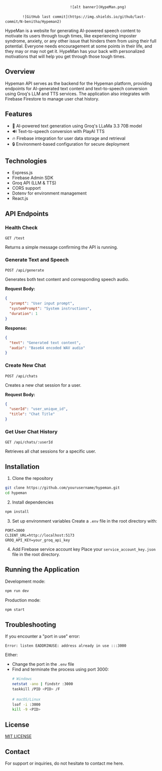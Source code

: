                                   ![alt banner](HypeMan.png)

            ![GitHub last commit](https://img.shields.io/github/last-commit/N-benitha/Hypeman2)

HypeMan is a website for generating AI-powered speech content to motivate its users through tough times, like experiencing imposter syndrome, anxiety, or any other issue that hinders them from using their full potential. Everyone needs encouragement at some points in their life, and they may or may not get it. HypeMan has your back with personalized motivations that will help you get through those tough times.

## Overview

Hypeman API serves as the backend for the Hypeman platform, providing endpoints for AI-generated text content and text-to-speech conversion using Groq's LLM and TTS services. The application also integrates with Firebase Firestore to manage user chat history.

## Features

- 🤖 AI-powered text generation using Groq's LLaMa 3.3 70B model
- 🔊 Text-to-speech conversion with PlayAI TTS
- 🔥 Firebase integration for user data storage and retrieval
- 🔒 Environment-based configuration for secure deployment

## Technologies

- Express.js
- Firebase Admin SDK
- Groq API (LLM & TTS)
- CORS support
- Dotenv for environment management
- React.js

## API Endpoints

### Health Check
```
GET /test
```
Returns a simple message confirming the API is running.

### Generate Text and Speech
```
POST /api/generate
```
Generates both text content and corresponding speech audio.

**Request Body:**
```json
{
  "prompt": "User input prompt",
  "systemPrompt": "System instructions",
  "duration": 1 
}
```

**Response:**
```json
{
  "text": "Generated text content",
  "audio": "Base64 encoded WAV audio"
}
```

### Create New Chat
```
POST /api/chats
```
Creates a new chat session for a user.

**Request Body:**
```json
{
  "userId": "user_unique_id",
  "title": "Chat Title" 
}
```

### Get User Chat History
```
GET /api/chats/:userId
```
Retrieves all chat sessions for a specific user.

## Installation

1. Clone the repository
```bash
git clone https://github.com/yourusername/hypeman.git
cd hypeman
```

2. Install dependencies
```bash
npm install
```

3. Set up environment variables
Create a `.env` file in the root directory with:
```
PORT=3000
CLIENT_URL=http://localhost:5173
GROQ_API_KEY=your_groq_api_key
```

4. Add Firebase service account key
Place your `service_account_key.json` file in the root directory.

## Running the Application

Development mode:
```bash
npm run dev
```

Production mode:
```bash
npm start
```

## Troubleshooting

If you encounter a "port in use" error:
```
Error: listen EADDRINUSE: address already in use :::3000
```

Either:
- Change the port in the `.env` file
- Find and terminate the process using port 3000:
  ```bash
  # Windows
  netstat -ano | findstr :3000
  taskkill /PID <PID> /F
  
  # macOS/Linux
  lsof -i :3000
  kill -9 <PID>
  ```

## License

[MIT LICENSE](https://github.com/N-benitha/Hypeman2/blob/7ab79c8ef6fd1ab4d8f19649ecf0286f7bd7077a/LICENSE)

## Contact

For support or inquiries, do not hesitate to contact me here.
